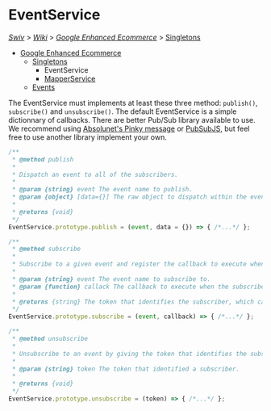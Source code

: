 # EventService
[_Swiv_](../../../readme.md) > [_Wiki_](../../) > [_Google Enhanced Ecommerce_](../) > [Singletons](readme.md)

- [Google Enhanced Ecommerce](../)
    - [Singletons](readme.md)
        - EventService
        - [MapperService](mapper-service.md)
    - [Events](../events)

The EventService must implements at least these three method: `publish()`, `subscribe()` and `unsubscribe()`.
The default EventService is a simple dictionnary of callbacks. There are better Pub/Sub library available to use.
We recommend using <a href="https://github.com/absolunet/pinki" target="_blank">Absolunet's Pinky message</a> or <a href="https://github.com/mroderick/PubSubJS" target="_blank">PubSubJS</a>, but feel free to use another library implement your own.

```javascript
/**
 * @method publish
 * 
 * Dispatch an event to all of the subscribers.
 *
 * @param {string} event The event name to publish.
 * @param {object} [data={}] The raw object to dispatch within the event.
 * 
 * @returns {void}
 */
EventService.prototype.publish = (event, data = {}) => { /*...*/ };

/**
 * @method subscribe
 * 
 * Subscribe to a given event and register the callback to execute when the event fires.
 * 
 * @param {string} event The event name to subscribe to.
 * @param {function} callack The callback to execute when the subscribed event is triggered.
 * 
 * @returns {string} The token that identifies the subscriber, which can be use to unsubscribe.
 */
EventService.prototype.subscribe = (event, callback) => { /*...*/ };

/**
 * @method unsubscribe
 * 
 * Unsubscribe to an event by giving the token that identifies the subscription.
 * 
 * @param {string} token The token that identified a subscriber.
 * 
 * @returns {void}
 */
EventService.prototype.unsubscribe = (token) => { /*...*/ };
```

